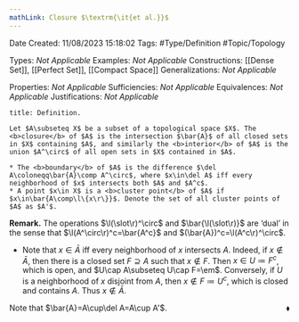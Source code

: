 ```yaml
---
mathLink: Closure $\textrm{\it{et al.}}$
---
```


<div class="topSpace"></div>

Date Created: 11/08/2023 15:18:02
Tags: #Type/Definition #Topic/Topology

Types: <i>Not Applicable</i>
Examples: <i>Not Applicable</i>
Constructions: [[Dense Set]], [[Perfect Set]], [[Compact Space]]
Generalizations: <i>Not Applicable</i>

Properties: <i>Not Applicable</i>
Sufficiencies: <i>Not Applicable</i>
Equivalences: <i>Not Applicable</i>
Justifications: <i>Not Applicable</i>

``` ad-Definition
title: Definition.

Let $A\subseteq X$ be a subset of a topological space $X$. The <b>closure</b> of $A$ is the intersection $\bar{A}$ of all closed sets in $X$ containing $A$, and similarly the <b>interior</b> of $A$ is the union $A^\circ$ of all open sets in $X$ contained in $A$.

* The <b>boundary</b> of $A$ is the difference $\del A\coloneqq\bar{A}\comp A^\circ$, where $x\in\del A$ iff every neighborhood of $x$ intersects both $A$ and $A^c$.
* A point $x\in X$ is a <b>cluster point</b> of $A$ if $x\in\bar{A\comp\l\{x\r\}}$. Denote the set of all cluster points of $A$ as $A'$.

```

<b>Remark.</b> The operations $\l(\slot\r)^\circ$ and $\bar{\l(\slot\r)}$ are ‘dual’ in the sense that $\l(A^\circ\r)^c=\bar{A^c}$ and $(\bar{A})^c=\l(A^c\r)^\circ$.
* Note that $x\in\bar{A}$ iff every neighborhood of $x$ intersects $A$. Indeed, if $x\not\in\bar{A}$, then there is a closed set $F\supseteq A$ such that $x\not\in F$. Then $x\in U\coloneqq F^c$, which is open, and $U\cap A\subseteq U\cap F=\em$. Conversely, if $U$ is a neighborhood of $x$ disjoint from $A$, then $x\not\in F\coloneqq U^c$, which is closed and contains $A$. Thus $x\not\in\bar{A}$.

Note that $\bar{A}=A\cup\del A=A\cup A'$.<span style="float:right;">$\blacklozenge$</span>
